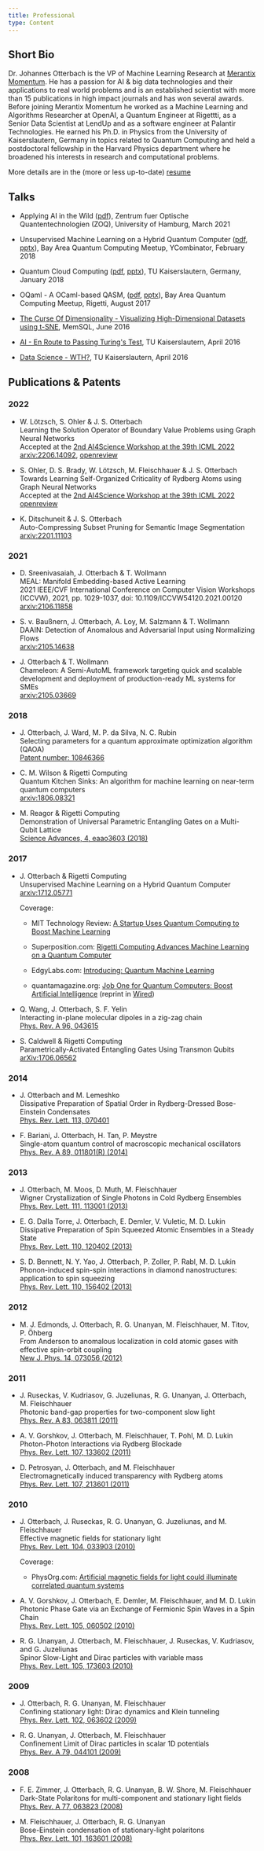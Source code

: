 ```yaml
---
title: Professional
type: Content
---
```



## Short Bio
Dr. Johannes Otterbach is the VP of Machine Learning Research at [Merantix Momentum](https://www.merantix-momentum.com/). He has a passion for AI & big data technologies and their applications to real world problems and is an established scientist with more than 15 publications in high impact journals and has won several awards. Before joining Merantix Momentum he worked as a Machine Learning and Algorithms Researcher at OpenAI, a Quantum Engineer at Rigettti, as a Senior Data Scientist at LendUp and as a software engineer at Palantir Technologies. He earned his Ph.D. in Physics from the University of Kaiserslautern, Germany in topics related to Quantum Computing and held a postdoctoral fellowship in the Harvard Physics department where he broadened his interests in research and computational problems.

More details are in the (more or less up-to-date) [resume](/resume/Otterbach_resume.pdf)

## Talks

- Applying AI in the Wild ([pdf](/talks/Applying_AI_in_the_Wild.pdf)),  Zentrum fuer Optische Quantentechnologien (ZOQ), University of Hamburg, March 2021

- Unsupervised Machine Learning on a Hybrid Quantum Computer ([pdf](/talks/yCombinator_meetup.pdf), [pptx](/talks/yCombinator_meetup.pptx)), Bay Area Quantum Computing Meetup, YCombinator, February 2018

- Quantum Cloud Computing ([pdf](/talks/KL_QuantumCloudComputing.pdf), [pptx](/talks/KL_QuantumCloudcomputing.pptx)), TU Kaiserslautern, Germany, January 2018

- OQaml - A OCaml-based QASM, ([pdf](/talks/OQaml_MeetUp.pdf), [pptx](/talks/OQaml_MeetUp.pptx)), Bay Area Quantum Computing Meetup, Rigetti, August 2017

- [The Curse Of Dimensionality - Visualizing High-Dimensional Datasets using t-SNE](http://jotterbach.github.io/presentations/TSNE_KL-divergence), MemSQL, June 2016

- [AI - En Route to Passing Turing's Test](http://jotterbach.github.io/presentations/AI_enRouteToTuringsTest), TU Kaiserslautern, April 2016

- [Data Science - WTH?](http://jotterbach.github.io/presentations/DataScience_WTH), TU Kaiserslautern, April 2016

## Publications & Patents

### 2022

- W. Lötzsch, S. Ohler & J. S. Otterbach <br>
	Learning the Solution Operator of Boundary Value Problems using Graph Neural Networks <br>
	Accepted at the [2nd AI4Science Workshop at the 39th ICML 2022](http://www.ai4science.net/icml22/index.html) <br>
	[arxiv:2206.14092](https://arxiv.org/abs/2206.14092), [openreview](https://openreview.net/forum?id=4vx9FQA7wiC)

- S. Ohler, D. S. Brady, W. Lötzsch, M. Fleischhauer & J. S. Otterbach <br>
	Towards Learning Self-Organized Criticality of Rydberg Atoms using Graph Neural Networks <br>
	Accepted at the [2nd AI4Science Workshop at the 39th ICML 2022](http://www.ai4science.net/icml22/index.html) <br>
	[openreview](https://openreview.net/forum?id=vPz6S5cbesU)

- K. Ditschuneit & J. S. Otterbach <br>
	Auto-Compressing Subset Pruning for Semantic Image Segmentation <br>
	[arxiv:2201.11103](https://arxiv.org/abs/2201.11103)

### 2021

- D. Sreenivasaiah, J. Otterbach & T. Wollmann <br>
	MEAL: Manifold Embedding-based Active Learning <br>
	2021 IEEE/CVF International Conference on Computer Vision Workshops (ICCVW), 2021, pp. 1029-1037, doi: 10.1109/ICCVW54120.2021.00120 <br>
	[arxiv:2106.11858](https://arxiv.org/abs/2106.11858)

- S. v. Baußnern, J. Otterbach, A. Loy, M. Salzmann & T. Wollmann <br>
	DAAIN: Detection of Anomalous and Adversarial Input using Normalizing Flows <br>
	[arxiv:2105.14638](https://arxiv.org/abs/2105.14638)

- J. Otterbach & T. Wollmann <br>
	Chameleon: A Semi-AutoML framework targeting quick and scalable development and deployment of production-ready ML systems for SMEs <br>
	[arxiv:2105.03669](https://arxiv.org/abs/2105.03669)

### 2018

- J. Otterbach, J. Ward, M. P. da Silva, N. C. Rubin <br>
	Selecting parameters for a quantum approximate optimization algorithm (QAOA) <br>
	[Patent number: 10846366](https://patents.justia.com/patent/10846366)

- C. M. Wilson & Rigetti Computing <br>
	Quantum Kitchen Sinks: An algorithm for machine learning on near-term quantum computers  <br>
	[arxiv:1806.08321](https://arxiv.org/abs/1806.08321)

- M. Reagor & Rigetti Computing <br>
    Demonstration of Universal Parametric Entangling Gates on a Multi-Qubit Lattice <br>
    [Science Advances, 4, eaao3603 (2018)](http://advances.sciencemag.org/content/4/2/eaao3603)

### 2017

- J. Otterbach & Rigetti Computing <br>
    Unsupervised Machine Learning on a Hybrid Quantum Computer <br>
    [arxiv:1712.05771](https://arxiv.org/abs/1712.05771)

    Coverage:<br>
    - MIT Technology Review: [A Startup Uses Quantum Computing to Boost Machine Learning](https://www.technologyreview.com/s/609804/a-startup-uses-quantum-computing-to-boost-machine-learning/)

    - Superposition.com: [Rigetti Computing Advances Machine Learning on a Quantum Computer](https://superposition.com/2018/01/04/rigetti-computing-advances-machine-learning-on-a-quantum-computer/)

    - EdgyLabs.com: [Introducing: Quantum Machine Learning](https://edgylabs.com/introducing-quantum-machine-learning)

    - quantamagazine.org: [Job One for Quantum Computers: Boost Artificial Intelligence](https://www.quantamagazine.org/job-one-for-quantum-computers-boost-artificial-intelligence-20180129/) (reprint in [Wired](https://www.wired.com/story/job-one-for-quantum-computers-boost-artificial-intelligence/))

- Q. Wang, J. Otterbach, S. F. Yelin <br>
	Interacting in-plane molecular dipoles in a zig-zag chain <br>
    [Phys. Rev. A 96, 043615](https://journals.aps.org/pra/abstract/10.1103/PhysRevA.96.043615)


- S. Caldwell & Rigetti Computing <br>
    Parametrically-Activated Entangling Gates Using Transmon Qubits <br>
    [arXiv:1706.06562](https://arxiv.org/abs/1706.06562)

### 2014

- J. Otterbach and M. Lemeshko <br>
	Dissipative Preparation of Spatial Order in Rydberg-Dressed Bose-Einstein Condensates <br>
	[Phys. Rev. Lett. 113, 070401](http://journals.aps.org/prl/abstract/10.1103/PhysRevLett.113.070401)

- F. Bariani, J. Otterbach, H. Tan, P. Meystre <br>
	Single-atom quantum control of macroscopic mechanical oscillators <br>
	[Phys. Rev. A 89, 011801(R) (2014)](http://pra.aps.org/abstract/PRA/v89/i1/e011801)

### 2013

- J. Otterbach, M. Moos, D. Muth, M. Fleischhauer <br>
	Wigner Crystallization of Single Photons in Cold Rydberg Ensembles <br>
	[Phys. Rev. Lett. 111, 113001 (2013)](http://prl.aps.org/abstract/PRL/v111/i11/e113001)

- E. G. Dalla Torre, J. Otterbach, E. Demler, V. Vuletic, M. D. Lukin <br>
	Dissipative Preparation of Spin Squeezed Atomic Ensembles in a Steady State <br>
	[Phys. Rev. Lett. 110, 120402 (2013)](http://prl.aps.org/abstract/PRL/v110/i12/e120402)

- S. D. Bennett, N. Y. Yao, J. Otterbach, P. Zoller, P. Rabl, M. D. Lukin <br>
	Phonon-induced spin-spin interactions in diamond nanostructures: application to spin squeezing <br>
	[Phys. Rev. Lett. 110, 156402 (2013)](http://prl.aps.org/abstract/PRL/v110/i15/e156402)

### 2012

- M. J. Edmonds, J. Otterbach, R. G. Unanyan, M. Fleischhauer, M. Titov, P. Öhberg <br>
	From Anderson to anomalous localization in cold atomic gases with effective spin-orbit coupling <br>
	[New J. Phys. 14, 073056 (2012)](http://iopscience.iop.org/1367-2630/14/7/073056/)

### 2011

- J. Ruseckas, V. Kudriasov, G. Juzeliunas, R. G. Unanyan, J. Otterbach, M. Fleischhauer <br>
	Photonic band-gap properties for two-component slow light <br>
	[Phys. Rev. A 83, 063811 (2011)](http://pra.aps.org/abstract/PRA/v83/i6/e063811)

- A. V. Gorshkov, J. Otterbach, M. Fleischhauer, T. Pohl, M. D. Lukin <br>
	Photon-Photon Interactions via Rydberg Blockade <br>
	[Phys. Rev. Lett. 107, 133602 (2011)](http://link.aps.org/doi/10.1103/PhysRevLett.107.133602)

- D. Petrosyan, J. Otterbach, and M. Fleischhauer <br>
	Electromagnetically induced transparency with Rydberg atoms <br>
	[Phys. Rev. Lett. 107, 213601 (2011)](http://link.aps.org/doi/10.1103/PhysRevLett.107.213601)

### 2010

- J. Otterbach, J. Ruseckas, R. G. Unanyan, G. Juzeliunas, and M. Fleischhauer <br>
	Effective magnetic fields for stationary light <br>
	[Phys. Rev. Lett. 104, 033903 (2010)](http://prl.aps.org/abstract/PRL/v104/i3/e033903)

    Coverage:<br>
    - PhysOrg.com: [Artificial magnetic fields for light could illuminate correlated quantum systems](https://phys.org/news/2010-02-artificial-magnetic-fields-illuminate-quantum.html)

- A. V. Gorshkov, J. Otterbach, E. Demler, M. Fleischhauer, and M. D. Lukin <br>
	Photonic Phase Gate via an Exchange of Fermionic Spin Waves in a Spin Chain <br>
	[Phys. Rev. Lett. 105, 060502 (2010)](http://prl.aps.org/abstract/PRL/v105/i6/e060502)

- R. G. Unanyan, J. Otterbach, M. Fleischhauer, J. Ruseckas, V. Kudriasov, and G. Juzeliunas <br>
	Spinor Slow-Light and Dirac particles with variable mass <br>
	[Phys. Rev. Lett. 105, 173603 (2010)](http://prl.aps.org/abstract/PRL/v105/i17/e173603)

### 2009

- J. Otterbach, R. G. Unanyan, M. Fleischhauer <br>
	Confining stationary light: Dirac dynamics and Klein tunneling <br>
	[Phys. Rev. Lett. 102, 063602 (2009)](http://link.aps.org/abstract/PRL/v102/e063602)

- R. G. Unanyan, J. Otterbach, M. Fleischhauer <br>
	Confinement Limit of Dirac particles in scalar 1D potentials <br>
	[Phys. Rev. A 79, 044101 (2009)](http://pra.aps.org/abstract/PRA/v79/i4/e044101)

### 2008

- F. E. Zimmer, J. Otterbach, R. G. Unanyan, B. W. Shore, M. Fleischhauer <br>
	Dark-State Polaritons for multi-component and stationary light fields <br>
	[Phys. Rev. A 77, 063823 (2008)](http://link.aps.org/abstract/PRA/v77/e063823)

- M. Fleischhauer, J. Otterbach, R. G. Unanyan <br>
	Bose-Einstein condensation of stationary-light polaritons <br>
	[Phys. Rev. Lett. 101, 163601 (2008)](http://link.aps.org/abstract/PRL/v101/e163601)
